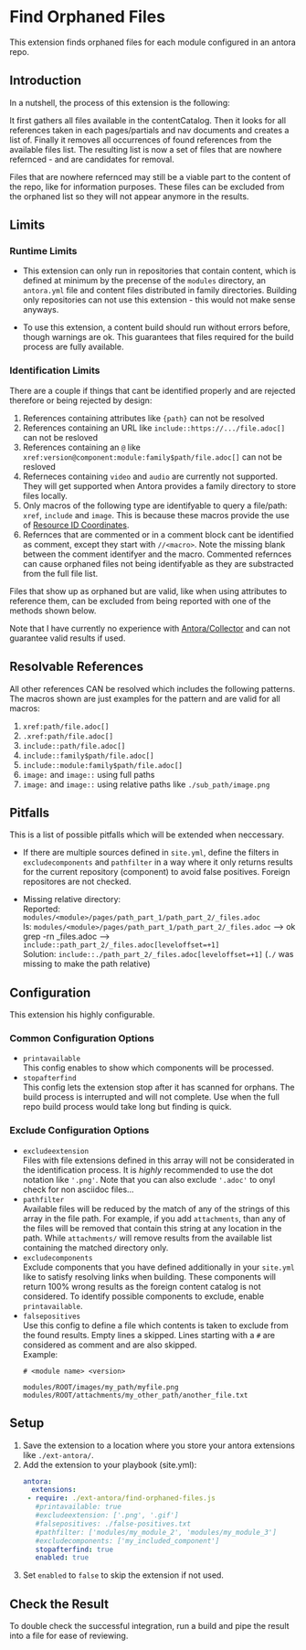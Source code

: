 # Find Orphaned Files

This extension finds orphaned files for each module configured in an antora repo.

## Introduction

In a nutshell, the process of this extension is the following:

It first gathers all files available in the contentCatalog.
Then it looks for all references taken in each pages/partials and nav documents and creates a list of.
Finally it removes all occurrences of found references from the available files list.
The resulting list is now a set of files that are nowhere refernced - and are candidates for removal.

Files that are nowhere refernced may still be a viable part to the content of the repo, like for information purposes. These files can be excluded from the orphaned list so they will not appear anymore in the results.

## Limits

### Runtime Limits

* This extension can only run in repositories that contain content, which is defined at minimum by the precense of the `modules` directory, an `antora.yml` file and content files distributed in family directories. Building only repositories can not use this extension - this would not make sense anyways.

* To use this extension, a content build should run without errors before, though warnings are ok. This guarantees that files required for the build process are fully available.

### Identification Limits

There are a couple if things that cant be identified properly and are rejected therefore or being rejected by design:

1. References containing attributes like `{path}` can not be resolved
2. References containing an URL like `include::https://.../file.adoc[]` can not be resloved
3. References containing an `@` like `xref:version@component:module:family$path/file.adoc[]` can not be resloved
4. Referneces containing `video` and `audio` are currently not supported. They will get supported when Antora provides a family directory to store files locally.
5. Only macros of the following type are identifyable to query a file/path: `xref`, `include` and `image`. This is because these macros provide the use of [Resource ID Coordinates](https://docs.antora.org/antora/latest/page/resource-id-coordinates/).
6. Refernces that are commented or in a comment block cant be identified as comment, except they start with `//<macro>`. Note the missing blank between the comment identifyer and the macro. Commented refernces can cause orphaned files not being identifyable as they are substracted from the full file list.

Files that show up as orphaned but are valid, like when using attributes to reference them, can be excluded from being reported with one of the methods shown below.

Note that I have currently no experience with [Antora/Collector](https://gitlab.com/antora/antora-collector) and can not guarantee valid results if used.

## Resolvable References

All other references CAN be resolved which includes the following patterns. The macros shown are just examples for the pattern and are valid for all macros:

1. `xref:path/file.adoc[]`
2. `.xref:path/file.adoc[]`
3. `include::path/file.adoc[]`
4. `include::family$path/file.adoc[]`
5. `include::module:family$path/file.adoc[]`
6. `image:` and `image::` using full paths
7. `image:` and `image::` using relative paths like `./sub_path/image.png`

## Pitfalls

This is a list of possible pitfalls which will be extended when neccessary.

* If there are multiple sources defined in `site.yml`, define the filters in `excludecomponents` and `pathfilter` in a way where it only returns results for the current repository (component) to avoid false positives. Foreign repositores are not checked. 

* Missing relative directory:\
Reported: `modules/<module>/pages/path_part_1/path_part_2/_files.adoc`\
ls: `modules/<module>/pages/path_part_1/path_part_2/_files.adoc` --> ok\
grep -rn \_files.adoc --> `include::path_part_2/_files.adoc[leveloffset=+1]`\
Solution: `include::./path_part_2/_files.adoc[leveloffset=+1]` (`./` was missing to make the path relative)

## Configuration

This extension his highly configurable.

### Common Configuration Options

* `printavailable`\
This config enables to show which components will be processed.
* `stopafterfind`\
This config lets the extension stop after it has scanned for orphans. The build process is interrupted and will not complete. Use when the full repo build process would take long but finding is quick.

### Exclude Configuration Options

* `excludeextension`\
Files with file extensions defined in this array will not be considerated in the identification process. It is _highly_ recommended to use the dot notation like `'.png'`. Note that you can also exclude `'.adoc'` to onyl check for non asciidoc files...
* `pathfilter`\
Available files will be reduced by the match of any of the strings of this array in the file path. For example, if you add `attachments`, than any of the files will be removed that contain this string at any location in the path. While `attachments/` will remove results from the available list containing the matched directory only.
* `excludecomponents`\
Exclude components that you have defined additionally in your `site.yml` like to satisfy resolving links when building. These components will return 100% wrong results as the foreign content catalog is not considered. To identify possible components to exclude, enable `printavailable`.
* `falsepositives`\
Use this config to define a file which contents is taken to exclude from the found results. Empty lines a skipped. Lines starting with a `#` are considered as comment and are also skipped.\
Example:
  ```
  # <module name> <version> 

  modules/ROOT/images/my_path/myfile.png
  modules/ROOT/attachments/my_other_path/another_file.txt
  ```


## Setup

1. Save the extension to a location where you store your antora extensions like `./ext-antora/`.
2. Add the extension to your playbook (site.yml):
   ```yml
   antora:
     extensions:
    - require: ./ext-antora/find-orphaned-files.js
      #printavailable: true
      #excludeextension: ['.png', '.gif']
      #falsepositives: ./false-positives.txt
      #pathfilter: ['modules/my_module_2', 'modules/my_module_3']
      #excludecomponents: ['my_included_component']
      stopafterfind: true
      enabled: true
   ```
3. Set `enabled` to `false` to skip the extension if not used.

## Check the Result

To double check the successful integration, run a build and pipe the result into a file for ease of reviewing.
